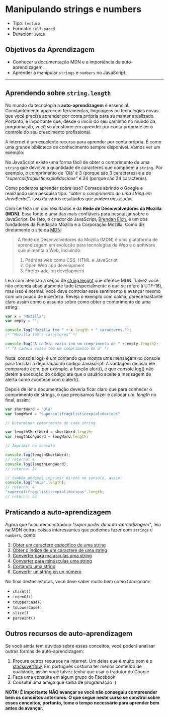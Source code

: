# Manipulando strings e numbers

- Tipo: `lectura`
- Formato: `self-paced`
- Duración: `30min`

## Objetivos da Aprendizagem

- Conhecer a documentação MDN e a importância da auto-aprendizagem.
- Aprender a manipular `strings` e `numbers` no JavaScript.

***

## Aprendendo sobre `string.length`

No mundo da tecnologia a **auto-aprendizagem** é essencial. Constantemente
aparecem ferramentas, linguagens ou tecnologias novas que você precisa aprender
por conta própria para se manter atualizado. Portanto, é importante que, desde
o início do seu caminho no mundo da programação, você se acostume em aprender
por conta própria e ter o controle do seu crescimento profissional.

A internet é um excelente recurso para aprender por conta própria. É como uma
grande biblioteca de conhecimento sempre disponível. Vamos ver um exemplo:

No JavaScript existe uma forma fácil de obter o comprimento de uma `string` que
devolve a quantidade de caracteres que compõem a `string`. Por exemplo, o
comprimento de 'Olá' é 3 (porque são 3 caracteres) e a de
_"supercalifragilisticexpialidocious"_ é 34 (porque são 34 caracteres).

Como podemos aprender sobre isso? Comece abrindo o Google e realizando uma
pesquisa tipo: _"obter o comprimento de uma string em JavaScript"_. Isso dá
vários resultados que podem nos ajudar.

Com certeza um dos resultados é da **Rede de Desenvolvedores da Mozilla (MDN)**.
Essa fonte é uma das mais confiáveis para pesquisar sobre o JavaScript. De fato,
o criador do JavaScript, [Brendan Eich](https://en.wikipedia.org/wiki/Brendan_Eich),
é um dos fundadores da Fundação Mozilla e a Corporação Mozilla. Como diz
diretamente o site da [MDN](https://developer.mozilla.org/pt-BR/docs/MDN/About):

> A Rede de Desenvolvedores da Mozilla (MDN) é uma plataforma de aprendizagem em
> evolução para tecnologias da Web e o software que alimenta a Web, incluindo:
>
> 1. Padrões web como CSS, HTML e JavaScript
> 2. Open Web app development
> 3. Firefox add-on development

Leia com atenção a seção de [string.lenght](https://developer.mozilla.org/pt-BR/docs/Web/JavaScript/Reference/Global_Objects/String/length)
que oferece MDN. Talvez você não entenda absolutamente tudo (especialmente o que
se refere à UTF-16), mas isso é normal. Você deve controlar esse sentimento e
avançar mesmo com um pouco de incerteza. Reveja o exemplo com calma; parece
bastante claro assim como o assunto sobre como obter o comprimento de uma string:

```js
var x = "Mozilla";
var empty = "";

console.log("Mozilla tem " + x.length + " caracteres.");
/* "Mozilla tem 7 caracteres" */

console.log("A cadeia vazia tem um comprimento de " + empty.length);
/* "A cadeia vazia tem um comprimento de 0" */
```

Nota: console.log() é um comando que mostra uma mensagem no console para
facilitar a depuração do código Javascript. A vantagem de usar ele comparado
com, por exemplo, a função alert(), é que console.log() não detém a execução do
código até que o usuário aceite a mensagem de alerta como acontece com o alert().

Depois de ler a documentação deveria ficar claro que para conhecer o comprimento
de strings, o que precisamos fazer é colocar um _.length_ no final, assim:

```js
var shortWord = 'Olá'
var longWord = "supercalifragilisticexpialidocious"

// Determinar comprimento de cada string

var lengthShortWord = shortWord.length;
var lengthLongWord = longWord.length;

// Imprimir no console

console.log(lengthShortWord);
// retorna: 4
console.log(lengthLongWord);
// retorna: 34

// também podemos imprimir direto no console, assim:
console.log('hola'.length);
// retorna: 4
"supercalifragilisticexpialidocious".length;
// retorna: 34
```

## Praticando a auto-aprendizagem

Agora que ficou demonstrado o _"super poder da auto-aprendizagem"_, leia na MDN
outras coisas interessantes que podemos fazer com `strings` e `numbers`, como:

1. [Obter um caractere específico de uma string](https://developer.mozilla.org/pt-BR/docs/Web/JavaScript/Reference/Global_Objects/String/charAt)
2. [Obter o índice de um caractere de uma string](https://developer.mozilla.org/pt-BR/docs/Web/JavaScript/Reference/Global_Objects/String/indexOf)
3. [Converter para maiúsculas uma string](https://developer.mozilla.org/pt-BR/docs/Web/JavaScript/Reference/Global_Objects/String/toUpperCase)
4. [Converter para minúsculas uma string](https://developer.mozilla.org/pt-BR/docs/Web/JavaScript/Reference/Global_Objects/String/toLowerCase)
5. [Cortando uma string](https://developer.mozilla.org/pt-BR/docs/Web/JavaScript/Reference/Global_Objects/String/slice)
6. [Convertir un string en un número](https://developer.mozilla.org/pt-BR/docs/Web/JavaScript/Reference/Global_Objects/parseInt)

No final destas leituras, você deve saber muito bem como funcionam:

- `charAt()`
- `indexOf()`
- `toUpperCase()`
- `toLowerCase()`
- `slice()`
- `parseInt()`

## Outros recursos de auto-aprendizagem

Se você ainda tem dúvidas sobre esses conceitos, você poderá analisar outras
formas de auto-aprendizagem:

1. Procure outros recursos na internet. Um deles que é muito bom é o
   [stackoverflow](https://es.stackoverflow.com/).
   Em português costuma ter menos conteúdo de qualidade, assim você talvez tenha
   que usar o tradutor do Google
2. Faça uma consulta em algum grupo do Facebook
3. Consulte uma amiga que saiba de programação :)

**NOTA: É importante NÃO avançar se você não conseguiu compreender bem os
conceitos anteriores. O que segue neste curso se constrói sobre esses conceitos,
portanto, tome o tempo necessário para aprender bem antes de avançar.**
